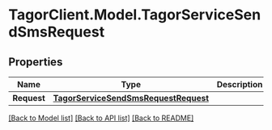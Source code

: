 # TagorClient.Model.TagorServiceSendSmsRequest

## Properties

Name | Type | Description | Notes
------------ | ------------- | ------------- | -------------
**Request** | [**TagorServiceSendSmsRequestRequest**](TagorServiceSendSmsRequestRequest.md) |  | [optional] 

[[Back to Model list]](../README.md#documentation-for-models) [[Back to API list]](../README.md#documentation-for-api-endpoints) [[Back to README]](../README.md)

